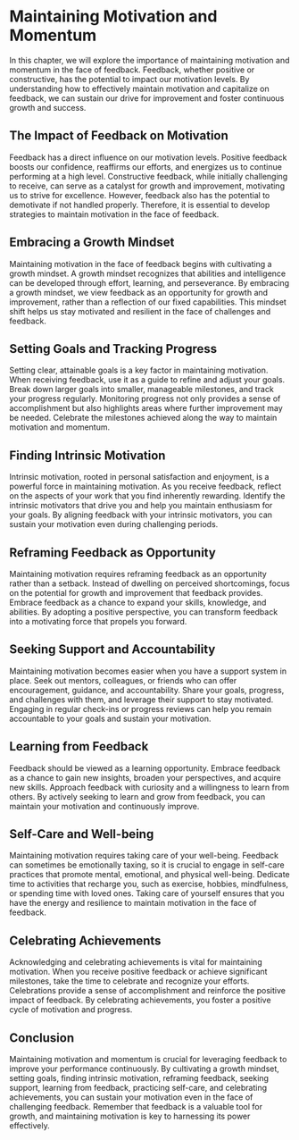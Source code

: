# Maintaining Motivation and Momentum

In this chapter, we will explore the importance of maintaining motivation and momentum in the face of feedback. Feedback, whether positive or constructive, has the potential to impact our motivation levels. By understanding how to effectively maintain motivation and capitalize on feedback, we can sustain our drive for improvement and foster continuous growth and success.

## The Impact of Feedback on Motivation

Feedback has a direct influence on our motivation levels. Positive feedback boosts our confidence, reaffirms our efforts, and energizes us to continue performing at a high level. Constructive feedback, while initially challenging to receive, can serve as a catalyst for growth and improvement, motivating us to strive for excellence. However, feedback also has the potential to demotivate if not handled properly. Therefore, it is essential to develop strategies to maintain motivation in the face of feedback.

## Embracing a Growth Mindset

Maintaining motivation in the face of feedback begins with cultivating a growth mindset. A growth mindset recognizes that abilities and intelligence can be developed through effort, learning, and perseverance. By embracing a growth mindset, we view feedback as an opportunity for growth and improvement, rather than a reflection of our fixed capabilities. This mindset shift helps us stay motivated and resilient in the face of challenges and feedback.

## Setting Goals and Tracking Progress

Setting clear, attainable goals is a key factor in maintaining motivation. When receiving feedback, use it as a guide to refine and adjust your goals. Break down larger goals into smaller, manageable milestones, and track your progress regularly. Monitoring progress not only provides a sense of accomplishment but also highlights areas where further improvement may be needed. Celebrate the milestones achieved along the way to maintain motivation and momentum.

## Finding Intrinsic Motivation

Intrinsic motivation, rooted in personal satisfaction and enjoyment, is a powerful force in maintaining motivation. As you receive feedback, reflect on the aspects of your work that you find inherently rewarding. Identify the intrinsic motivators that drive you and help you maintain enthusiasm for your goals. By aligning feedback with your intrinsic motivators, you can sustain your motivation even during challenging periods.

## Reframing Feedback as Opportunity

Maintaining motivation requires reframing feedback as an opportunity rather than a setback. Instead of dwelling on perceived shortcomings, focus on the potential for growth and improvement that feedback provides. Embrace feedback as a chance to expand your skills, knowledge, and abilities. By adopting a positive perspective, you can transform feedback into a motivating force that propels you forward.

## Seeking Support and Accountability

Maintaining motivation becomes easier when you have a support system in place. Seek out mentors, colleagues, or friends who can offer encouragement, guidance, and accountability. Share your goals, progress, and challenges with them, and leverage their support to stay motivated. Engaging in regular check-ins or progress reviews can help you remain accountable to your goals and sustain your motivation.

## Learning from Feedback

Feedback should be viewed as a learning opportunity. Embrace feedback as a chance to gain new insights, broaden your perspectives, and acquire new skills. Approach feedback with curiosity and a willingness to learn from others. By actively seeking to learn and grow from feedback, you can maintain your motivation and continuously improve.

## Self-Care and Well-being

Maintaining motivation requires taking care of your well-being. Feedback can sometimes be emotionally taxing, so it is crucial to engage in self-care practices that promote mental, emotional, and physical well-being. Dedicate time to activities that recharge you, such as exercise, hobbies, mindfulness, or spending time with loved ones. Taking care of yourself ensures that you have the energy and resilience to maintain motivation in the face of feedback.

## Celebrating Achievements

Acknowledging and celebrating achievements is vital for maintaining motivation. When you receive positive feedback or achieve significant milestones, take the time to celebrate and recognize your efforts. Celebrations provide a sense of accomplishment and reinforce the positive impact of feedback. By celebrating achievements, you foster a positive cycle of motivation and progress.

## Conclusion

Maintaining motivation and momentum is crucial for leveraging feedback to improve your performance continuously. By cultivating a growth mindset, setting goals, finding intrinsic motivation, reframing feedback, seeking support, learning from feedback, practicing self-care, and celebrating achievements, you can sustain your motivation even in the face of challenging feedback. Remember that feedback is a valuable tool for growth, and maintaining motivation is key to harnessing its power effectively.
